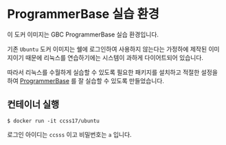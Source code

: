 # ProgrammerBase 실습 환경

이 도커 이미지는 GBC ProgrammerBase 실습 환경입니다.

기존 `Ubuntu` 도커 이미지는 쉘에 로그인하여 사용하지 않는다는 가정하에 제작된 이미지이기 때문에 리눅스를 연습하기에는 시스템이 과하게 다이어트되어 있습니다. 

따라서 리눅스를 수월하게 실습할 수 있도록 필요한 패키지를 설치하고 적절한 설정을 하여 [ProgrammerBase](https://ccss17.github.io/ProgrammerBase/readme/) 를 잘 실습할 수 있도록 만들었습니다. 

## 컨테이너 실행

```shell
$ docker run -it ccss17/ubuntu
```

로그인 아이디는 `ccsss` 이고 비밀번호는 `a` 입니다.